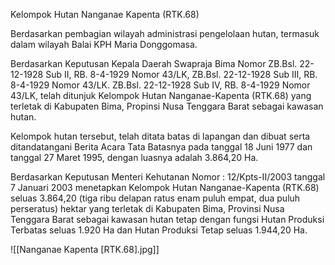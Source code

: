 Kelompok Hutan Nanganae Kapenta (RTK.68)

Berdasarkan pembagian wilayah administrasi pengelolaan hutan, termasuk dalam wilayah Balai KPH Maria Donggomasa.

Berdasarkan Keputusan Kepala Daerah Swapraja Bima Nomor ZB.Bsl. 22-12-1928 Sub II, RB. 8-4-1929 Nomor 43/LK, ZB.Bsl. 22-12-1928 Sub III, RB. 8-4-1929 Nomor 43/LK. ZB.Bsl. 22-12-1928 Sub IV, RB. 8-4-1929 Nomor 43/LK, telah ditunjuk Kelompok Hutan Nanganae-Kapenta (RTK.68) yang terletak di Kabupaten Bima, Propinsi Nusa Tenggara Barat sebagai kawasan hutan.

Kelompok hutan tersebut, telah ditata batas di lapangan dan dibuat serta ditandatangani Berita Acara Tata Batasnya pada tanggal 18 Juni 1977 dan tanggal 27 Maret 1995, dengan luasnya adalah 3.864,20 Ha.

Berdasarkan Keputusan Menteri Kehutanan Nomor : 12/Kpts-II/2003 tanggal 7 Januari 2003 menetapkan Kelompok Hutan Nanganae-Kapenta (RTK.68) seluas 3.864,20 (tiga ribu delapan ratus enam puluh empat, dua puluh perseratus) hektar yang terletak di Kabupaten Bima, Provinsi Nusa Tenggara Barat sebagai kawasan hutan tetap dengan fungsi Hutan Produksi Terbatas seluas 1.920 Ha dan Hutan Produksi Tetap seluas 1.944,20 Ha.

![[Nanganae Kapenta [RTK.68].jpg]]